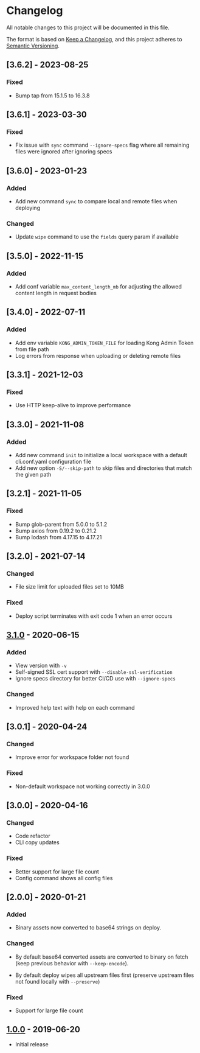# Changelog

All notable changes to this project will be documented in this file.

The format is based on [Keep a Changelog](https://keepachangelog.com/en/1.0.0/),
and this project adheres to [Semantic Versioning](https://semver.org/spec/v2.0.0.html).

## [3.6.2] - 2023-08-25
### Fixed
- Bump tap from 15.1.5 to 16.3.8

## [3.6.1] - 2023-03-30
### Fixed
- Fix issue with `sync` command `--ignore-specs` flag where all remaining files were ignored after ignoring specs

## [3.6.0] - 2023-01-23
### Added
- Add new command `sync` to compare local and remote files when deploying

### Changed
- Update `wipe` command to use the `fields` query param if available

## [3.5.0] - 2022-11-15
### Added
- Add conf variable `max_content_length_mb` for adjusting the allowed content length in request bodies

## [3.4.0] - 2022-07-11
### Added
- Add env variable `KONG_ADMIN_TOKEN_FILE` for loading Kong Admin Token from file path
- Log errors from response when uploading or deleting remote files

## [3.3.1] - 2021-12-03
### Fixed
- Use HTTP keep-alive to improve performance

## [3.3.0] - 2021-11-08
### Added
- Add new command `init` to initialize a local workspace with a default cli.conf.yaml configuration file
- Add new option `-S/--skip-path` to skip files and directories that match the given path

## [3.2.1] - 2021-11-05
### Fixed
- Bump glob-parent from 5.0.0 to 5.1.2
- Bump axios from 0.19.2 to 0.21.2
- Bump lodash from 4.17.15 to 4.17.21

## [3.2.0] - 2021-07-14
### Changed
- File size limit for uploaded files set to 10MB

### Fixed
- Deploy script terminates with exit code 1 when an error occurs

## [3.1.0] - 2020-06-15
### Added
- View version with `-v`
- Self-signed SSL cert support with `--disable-ssl-verification`
- Ignore specs directory for better CI/CD use with `--ignore-specs`

### Changed
- Improved help text with help on each command

## [3.0.1] - 2020-04-24
### Changed
- Improve error for workspace folder not found

### Fixed
- Non-default workspace not working correctly in 3.0.0

## [3.0.0] - 2020-04-16
### Changed
- Code refactor
- CLI copy updates

### Fixed
- Better support for large file count
- Config command shows all config files

## [2.0.0] - 2020-01-21
### Added
- Binary assets now converted to base64 strings on deploy.

### Changed
- By default base64 converted assets are converted to binary on fetch (keep previous behavior with `--keep-encode`).

- By default deploy wipes all upstream files first (preserve upstream files not found locally with `--preserve`)

### Fixed
- Support for large file count

## [1.0.0] - 2019-06-20
- Initial release

[1.0.0]: https://github.com/kong/kong-portal-cli/releases/tag/v0.0.1
[3.1.0]: https://github.com/kong/kong-portal-cli/releases/tag/v0.0.1
